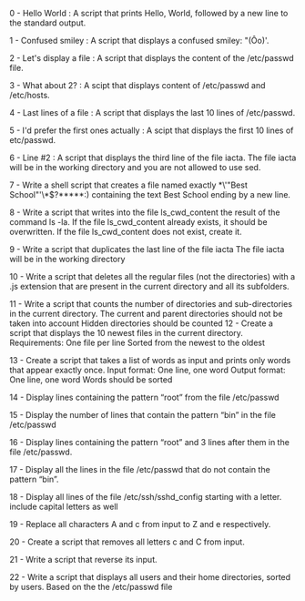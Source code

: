 0 - Hello World : A script that prints Hello, World, followed by a new line to the standard output.

1 - Confused smiley : A script that displays a confused smiley: "(Ôo)'.

2 - Let's display a file : A script that displays the content of the /etc/passwd file.

3 - What about 2? : A scipt that displays content of /etc/passwd and /etc/hosts.

4 - Last lines of a file : A script that displays the last 10 lines of /etc/passwd.

5 - I'd prefer the first ones actually : A scipt that displays the first 10 lines of etc/passwd.

6 - Line #2 : A script that displays the third line of the file iacta.
    The file iacta will be in the working directory and you are not allowed to use sed.
    
7 - Write a shell script that creates a file named exactly \*\\'"Best School"\'\\*$\?\*\*\*\*\*:) containing the text Best School ending by a new line.

8 - Write a script that writes into the file ls_cwd_content the result of the command ls -la. If the file ls_cwd_content already exists, it should be overwritten. If the file ls_cwd_content does not exist, create it.

9 - Write a script that duplicates the last line of the file iacta
The file iacta will be in the working directory

10 - Write a script that deletes all the regular files (not the directories) with a .js extension that are present in the current directory and all its subfolders.

11 - Write a script that counts the number of directories and sub-directories in the current directory.
     The current and parent directories should not be taken into account
     Hidden directories should be counted
12 - Create a script that displays the 10 newest files in the current directory.
     Requirements: 
     One file per line
     Sorted from the newest to the oldest
     
13 - Create a script that takes a list of words as input and prints only words that appear exactly once.
     Input format: One line, one word
     Output format: One line, one word
     Words should be sorted

14 - Display lines containing the pattern “root” from the file /etc/passwd

15 - Display the number of lines that contain the pattern “bin” in the file /etc/passwd

16 - Display lines containing the pattern “root” and 3 lines after them in the file /etc/passwd.

17 - Display all the lines in the file /etc/passwd that do not contain the pattern “bin”.

18 - Display all lines of the file /etc/ssh/sshd_config starting with a letter.
     include capital letters as well
     
19 - Replace all characters A and c from input to Z and e respectively.

20 - Create a script that removes all letters c and C from input.

21 - Write a script that reverse its input.

22 - Write a script that displays all users and their home directories, sorted by users.
     Based on the the /etc/passwd file
